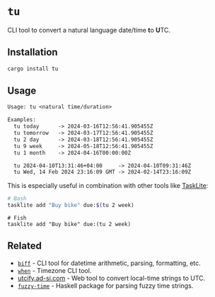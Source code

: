 # `tu`

CLI tool to convert a natural language date/time **t**o **U**TC.


## Installation

```sh
cargo install tu
```


## Usage

```txt
Usage: tu <natural time/duration>

Examples:
  tu today      -> 2024-03-16T12:56:41.905455Z
  tu tomorrow   -> 2024-03-17T12:56:41.905455Z
  tu 2 day      -> 2024-03-18T12:56:41.905455Z
  tu 9 week     -> 2024-05-18T12:56:41.905455Z
  tu 1 month    -> 2024-04-16T00:00:00Z

  tu 2024-04-10T13:31:46+04:00     -> 2024-04-10T09:31:46Z
  tu Wed, 14 Feb 2024 23:16:09 GMT -> 2024-02-14T23:16:09Z
```

This is especially useful in combination with other tools like [TaskLite]:

```bash
# Bash
tasklite add "Buy bike" due:$(tu 2 week)
```

```fish
# Fish
tasklite add "Buy bike" due:(tu 2 week)
```

[TaskLite]: https://tasklite.org


## Related

- [`biff`] - CLI tool for datetime arithmetic, parsing, formatting, etc.
- [`when`] - Timezone CLI tool.
- [utcify.ad-si.com] - Web tool to convert local-time strings to UTC.
- [`fuzzy-time`] - Haskell package for parsing fuzzy time strings.

[`biff`]: https://github.com/BurntSushi/biff
[`when`]: https://github.com/mitsuhiko/when
[utcify.ad-si.com]: https://utcify.ad-si.com
[`fuzzy-time`]: https://github.com/NorfairKing/fuzzy-time
